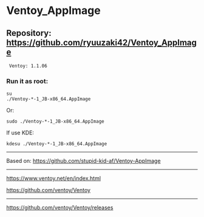 # Ventoy_AppImage

## Repository: https://github.com/ryuuzaki42/Ventoy_AppImage
     Ventoy: 1.1.06

### Run it as root:
    su
    ./Ventoy-*-1_JB-x86_64.AppImage

Or:

    sudo ./Ventoy-*-1_JB-x86_64.AppImage

If use KDE:

    kdesu ./Ventoy-*-1_JB-x86_64.AppImage

---
Based on: https://github.com/stupid-kid-af/Ventoy-AppImage

---
https://www.ventoy.net/en/index.html

https://github.com/ventoy/Ventoy

---
https://github.com/ventoy/Ventoy/releases
